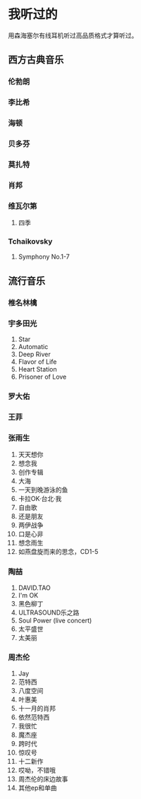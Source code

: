 # 我听过的
用森海塞尔有线耳机听过高品质格式才算听过。
## 西方古典音乐
### 伦勃朗
### 李比希
### 海顿
### 贝多芬
### 莫扎特
### 肖邦
### 维瓦尔第
1. 四季
### Tchaikovsky
1. Symphony No.1-7
## 流行音乐
### 椎名林檎
### 宇多田光
1. Star
2. Automatic
3. Deep River
4. Flavor of Life
5. Heart Station
6. Prisoner of Love
### 罗大佑
### 王菲
### 张雨生
1. 天天想你
2. 想念我
3. 创作专辑
4. 大海
5. 一天到晚游泳的鱼
6. 卡拉OK·台北·我
7. 自由歌
8. 还是朋友
9. 两伊战争
10. 口是心非
11. 想念雨生
12. 如燕盘旋而来的思念，CD1-5
### 陶喆
1. DAVID.TAO
2. I'm OK
3. 黑色柳丁
4. ULTRASOUND乐之路
5. Soul Power (live concert)
6. 太平盛世
7. 太美丽
### 周杰伦
1. Jay
2. 范特西
3. 八度空间
4. 叶惠美
5. 十一月的肖邦
6. 依然范特西
7. 我很忙
8. 魔杰座
9. 跨时代
10. 惊叹号
11. 十二新作
12. 哎呦，不错哦
13. 周杰伦的床边故事
14. 其他ep和单曲
